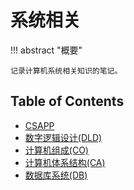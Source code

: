 # 系统相关

!!! abstract "概要"

    记录计算机系统相关知识的笔记。

## Table of Contents

- [CSAPP](csapp/index.md)
- [数字逻辑设计(DLD)](dld/index.md)
- [计算机组成(CO)](co/index.md)
- [计算机体系结构(CA)](ca/index.md)
- [数据库系统(DB)](db/index.md)
